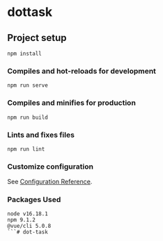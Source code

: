 # dottask

## Project setup
```
npm install
```

### Compiles and hot-reloads for development
```
npm run serve
```

### Compiles and minifies for production
```
npm run build
```

### Lints and fixes files
```
npm run lint
```

### Customize configuration
See [Configuration Reference](https://cli.vuejs.org/config/).

### Packages Used
```
node v16.18.1
npm 9.1.2
@vue/cli 5.0.8
```# dot-task
